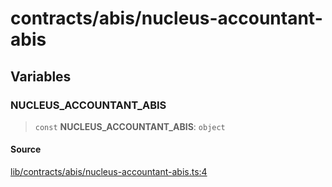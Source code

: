 # contracts/abis/nucleus-accountant-abis

## Variables

### NUCLEUS\_ACCOUNTANT\_ABIS

> `const` **NUCLEUS\_ACCOUNTANT\_ABIS**: `object`

#### Source

[lib/contracts/abis/nucleus-accountant-abis.ts:4](https://github.com/PufferFinance/puffer-sdk/blob/ac895edd81760da761663681aeed6740117f2db6/lib/contracts/abis/nucleus-accountant-abis.ts#L4)
